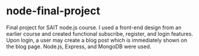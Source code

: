 # node-final-project
Final project for SAIT node.js course. I used a front-end design from an earlier course and created functional subscribe, register, and login features. Upon login, a user may create a blog post which is immediately shown on the blog page. Node.js, Express, and MongoDB were used. 
